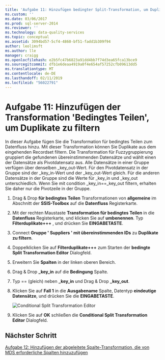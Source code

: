 ```yaml
---
title: 'Aufgabe 11: Hinzufügen bedingter Split-Transformation, um Duplikate zu filtern | Microsoft-Dokumentation'
ms.custom: ''
ms.date: 03/06/2017
ms.prod: sql-server-2014
ms.reviewer: ''
ms.technology: data-quality-services
ms.topic: conceptual
ms.assetid: 3094bd57-5cf4-4860-bf51-fadd1b309f94
author: leolimsft
ms.author: lle
manager: craigg
ms.openlocfilehash: e2b5fc47b6823a91dd4bb7f74d3ea65fca13bce9
ms.sourcegitcommit: dfb1e6deaa4919a0f4e654af57252cfb09613dd5
ms.translationtype: MT
ms.contentlocale: de-DE
ms.lasthandoff: 02/11/2019
ms.locfileid: "56022791"
---
```

# <a name="task-11-adding-conditional-split-transform-to-filter-duplicates"></a>Aufgabe 11: Hinzufügen der Transformation 'Bedingtes Teilen', um Duplikate zu filtern
  In dieser Aufgabe fügen Sie die Transformation für bedingtes Teilen zum Datenfluss hinzu. Mit dieser Transformation können Sie Duplikate aus dem eingehenden Recordset filtern. Die Transformation für Fuzzygruppierung gruppiert die gefundenen übereinstimmenden Datensätze und wählt einen der Datensätze als Pivotdatensatz aus. Alle Datensätze in einer Gruppe verfügen über denselben _key_out-Wert. Für den Pivotdatensatz in der Gruppe sind der _key_in-Wert und der _key_out-Wert gleich. Für die anderen Datensätze in der Gruppe sind die Werte für _key_in und _key_out unterschiedlich. Wenn Sie mit condition _key_in==_key_out filtern, erhalten Sie daher nur die Pivotzeile in der Gruppe.  
  
1.  Drag & Drop **für bedingtes Teilen** Transformationen von **allgemeine** im Abschnitt der **SSIS-Toolbox** auf die **Datenfluss** Registerkarte.  
  
2.  Mit der rechten Maustaste **Transformation für bedingtes Teilen** in die **Datenfluss** Registerkarte, und klicken Sie auf **umbenennen**. Typ **Filterduplikate+++** , und drücken Sie **EINGABETASTE**.  
  
3.  Connect **Gruppe ' Suppliers ' mit übereinstimmenden IDs** zu **Duplikate zu filtern**.  
  
4.  Doppelklicken Sie auf **Filterduplikate+++** zum Starten der **bedingte Split Transformation Editor** Dialogfeld.  
  
5.  Erweitern Sie **Spalten** in der linken oberen Bereich.  
  
6.  Drag & Drop **_key_in** auf die **Bedingung** Spalte.  
  
7.  Typ == (gleich) neben **_key_in** und Drag & Drop **_key_out**.  
  
8.  Klicken Sie auf **Fall 1** in die **Ausgabename** Spalte, Datentyp **eindeutige Datensätze**, und drücken Sie die **EINGABETASTE**.  
  
     ![Conditional Split Transformation Editor](../../2014/tutorials/media/et-addingconditionalsplittransformtofilterduplicates.jpg "Conditional Split Transformation Editor")  
  
9. Klicken Sie auf **OK** schließen die **Conditional Split Transformation Editor** Dialogfeld.  
  
## <a name="next-step"></a>Nächster Schritt  
 [Aufgabe 12: Hinzufügen der abgeleitete Spalte-Transformation, die von MDS erforderliche Spalten hinzuzufügen](../../2014/tutorials/task-12-adding-derived-column-transform-to-add-columns-required-by-mds.md)  
  
  
